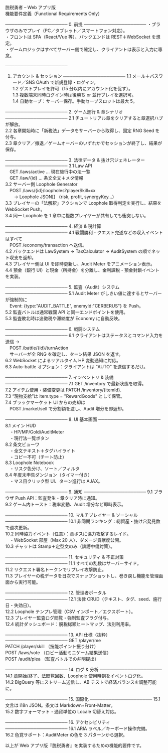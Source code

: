 脱税勇者 – Web アプリ版  
機能要件定義（Functional Requirements Only）

────────────────────
0. 前提
────────────────────
・ブラウザのみでプレイ（PC／タブレット／スマートフォン対応）。  
・フロントは SPA（React/Vue 等）、バックエンドは REST＋WebSocket を想定。  
・ゲームロジックはすべてサーバー側で確定し、クライアントは表示と入力に専念。  

────────────────────
1. アカウント & セッション
────────────────────
1.1 メール＋パスワード／SNS OAuth で新規登録・ログイン。  
1.2 ゲストプレイを許可（15 分以内にアカウント化を促す）。  
1.3 複数端末同時ログイン時は後勝ち or 並行プレイを選択可。  
1.4 自動セーブ：サーバー保存。手動セーブスロットは最大 5。  

────────────────────
2. ゲーム進行 & 章シナリオ
────────────────────
2.1 チュートリアル章をクリアすると章選択ハブが解放。  
2.2 各章開始時に「新税法」データをサーバーから取得し、固定 RNG Seed を付与。  
2.3 章クリア／撤退／ゲームオーバーのいずれかでセッションが終了し、結果が保存。  

────────────────────
3. 法律データ & 抜け穴ジェネレーター
────────────────────
3.1 Law API  
　GET /laws/active        … 現在施行中の法一覧  
　GET /law/{id}          … 条文全文＋メタ情報  
3.2 サーバー側 Loophole Generator  
　POST /laws/{id}/loopholes?playerSkill=xx  
　　→ Loophole JSON[] （risk, profit, synergyKey…）  
3.3 プレイヤーの「法解釈」アクションで Loophole 取得判定を実行し、結果を WebSocket Push。  
3.4 同一 Loophole を 1 章中に複数プレイヤーが共有しても衝突しない。  

────────────────────
4. 経済 & 税計算
────────────────────
4.1 戦闘勝利・クエスト完遂などの収入イベントはすべて  
　POST /economy/transaction へ送信。  
4.2 バックエンドは LawSystem → TaxCalculator → AuditSystem の順でネット収支を返却。  
4.3 プレイヤー側は UI を即時更新し、Audit Meter をアニメーション表示。  
4.4 預金（銀行 UI）と現金（所持金）を分離し、金利課税・預金封鎖イベントを実装。  

────────────────────
5. 監査（Audit）システム
────────────────────
5.1 Audit Meter がしきい値に達するとサーバーが強制的に  
　Event: {type:"AUDIT_BATTLE", enemyId:"CERBERUS"} を Push。  
5.2 監査バトルは通常戦闘 API と同一エンドポイントを使用。  
5.3 監査敗北時は追徴税や滞納度が Economy に自動反映。  

────────────────────
6. 戦闘システム
────────────────────
6.1 クライアントはステータスとコマンド入力を送信 →  
　POST /battle/{id}/turnAction  
　サーバーが全 RNG を確定し、ターン結果 JSON を返す。  
6.2 WebSocket によるリアルタイム HP 変動通知に対応。  
6.3 Auto-battle オプション：クライアントは “AUTO” を送信するだけ。  

────────────────────
7. インベントリ & 装備
────────────────────
7.1 GET /inventory で最新状態を取得。  
7.2 アイテム使用・装備変更は PATCH /inventory/{itemId}.  
7.3 “現物支給”は item.type = "RewardGoods" として保管。  
7.4 ブラックマーケット UI からの売却は  
　POST /market/sell で分割額を渡し、Audit 増分を即返却。  

────────────────────
8. UI 基本画面
────────────────────
8.1 メイン HUD  
　・HP/MP/Gold/AuditMeter  
　・現行法一覧ボタン  
8.2 条文ビューワ  
　・全文テキスト＋タグハイライト  
　・コピー不可（チート防止）  
8.3 Loophole Notebook  
　・リスク色分け、ソート／フィルタ  
8.4 年度末申告ダンジョン（タイマー付き）  
　・マス目クリック型 UI、ターン進行は AJAX。  

────────────────────
9. 通知
────────────────────
9.1 ブラウザ Push API：監査発生・章クリア時に通知。  
9.2 ゲーム内トースト：税率変動、Audit 増分など即時表示。  

────────────────────
10. マルチプレイヤー & ソーシャル
────────────────────
10.1 非同期ランキング：総資産・抜け穴発見数で週次更新。  
10.2 同時協力イベント（任意）：章ボスに協力攻撃するレイド。  
　・WebSocket 部屋（Max 20 人）、ダメージ貢献度公開。  
10.3 チャットは Stamp＋定型文のみ（誹謗中傷対策）。  

────────────────────
11. セキュリティ & 不正対策
────────────────────
11.1 すべての乱数はサーバーサイド。  
11.2 リクエスト署名トークンでリプレイ攻撃防止。  
11.3 プレイヤーの税データを日次でスナップショットし、巻き戻し機能を管理画面から実行可能。  

────────────────────
12. 管理者ポータル
────────────────────
12.1 法律 CRUD（テキスト、タグ、seed、施行日・失効日）。  
12.2 Loophole テンプレ管理（CSV インポート／エクスポート）。  
12.3 プレイヤー監査ログ閲覧・強制監査フラグ付与。  
12.4 統計ダッシュボード：脱税総額ヒートマップ、法別利用率。  

────────────────────
13. API 仕様（抜粋）
────────────────────
GET    /player/me  
PATCH  /player/skill            （技能ポイント振り分け）  
POST   /laws/vote               （ロビー活動ミニゲーム結果送信）  
POST   /audit/plea             （監査バトルでの弁明提出）  

────────────────────
14. ログ & 分析
────────────────────
14.1 章開始/終了、法閲覧回数、Loophole 使用時刻をイベントログ化。  
14.2 BigQuery 等にストリーム送信し、AB テストで経済バランスを調整可能に。  

────────────────────
15. 国際化
────────────────────
15.1 文言は i18n JSON。条文は Markdown+Front-Matter。  
15.2 数字フォーマット・通貨単位の Locale 切替え対応。  

────────────────────
16. アクセシビリティ
────────────────────
16.1 ARIA ラベル／キーボード操作完備。  
16.2 色覚サポート：AuditMeter の色を 3 パターンから選択。  

以上が Web アプリ版『脱税勇者』を実装するための機能的要件です。